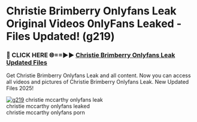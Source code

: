 # Christie Brimberry Onlyfans Leak Original Videos 0nlyFans Leaked - Files Updated! (g219)

<h3>🔴 CLICK HERE 🌐==►► <a href="https://tinyurl.com/3hn5wdd3" rel="nofollow">Christie Brimberry Onlyfans Leak Updated Files</a></h3>

Get Christie Brimberry Onlyfans Leak and all content. Now you can access all videos and pictures of Christie Brimberry Onlyfans Leak. New Updated Files 2025!

[![g219](https://i.imgur.com/4HnBqBT.gif)](https://tinyurl.com/3hn5wdd3)
christie mccarthy onlyfans leak<br>
christie mccarthy onlyfans leaked<br>
christie mccarthy onlyfans porn